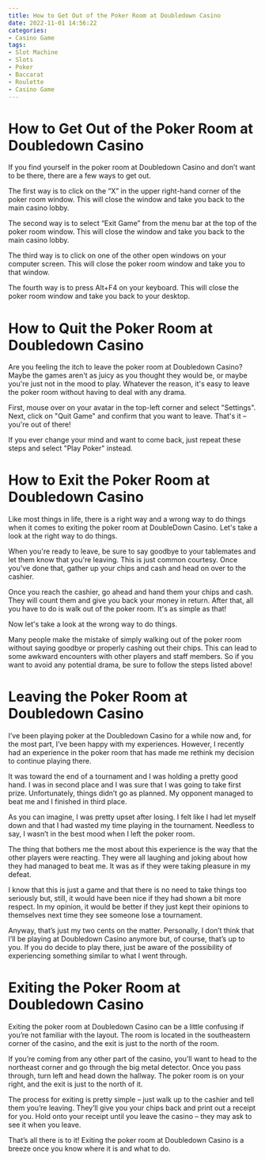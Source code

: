 ```yaml
---
title: How to Get Out of the Poker Room at Doubledown Casino 
date: 2022-11-01 14:56:22
categories:
- Casino Game
tags:
- Slot Machine
- Slots
- Poker
- Baccarat
- Roulette
- Casino Game
---
```



#  How to Get Out of the Poker Room at Doubledown Casino 

If you find yourself in the poker room at Doubledown Casino and don’t want to be there, there are a few ways to get out. 

The first way is to click on the “X” in the upper right-hand corner of the poker room window. This will close the window and take you back to the main casino lobby. 

The second way is to select “Exit Game” from the menu bar at the top of the poker room window. This will close the window and take you back to the main casino lobby. 

The third way is to click on one of the other open windows on your computer screen. This will close the poker room window and take you to that window. 

The fourth way is to press Alt+F4 on your keyboard. This will close the poker room window and take you back to your desktop.

#  How to Quit the Poker Room at Doubledown Casino 

Are you feeling the itch to leave the poker room at Doubledown Casino? Maybe the games aren't as juicy as you thought they would be, or maybe you're just not in the mood to play. Whatever the reason, it's easy to leave the poker room without having to deal with any drama.

First, mouse over on your avatar in the top-left corner and select "Settings". Next, click on "Quit Game" and confirm that you want to leave. That's it – you're out of there!

If you ever change your mind and want to come back, just repeat these steps and select "Play Poker" instead.

#  How to Exit the Poker Room at Doubledown Casino 

Like most things in life, there is a right way and a wrong way to do things when it comes to exiting the poker room at DoubleDown Casino. Let's take a look at the right way to do things.

When you're ready to leave, be sure to say goodbye to your tablemates and let them know that you're leaving. This is just common courtesy. Once you've done that, gather up your chips and cash and head on over to the cashier. 

Once you reach the cashier, go ahead and hand them your chips and cash. They will count them and give you back your money in return. After that, all you have to do is walk out of the poker room. It's as simple as that!

Now let's take a look at the wrong way to do things.

Many people make the mistake of simply walking out of the poker room without saying goodbye or properly cashing out their chips. This can lead to some awkward encounters with other players and staff members. So if you want to avoid any potential drama, be sure to follow the steps listed above!

#  Leaving the Poker Room at Doubledown Casino 

I’ve been playing poker at the Doubledown Casino for a while now and, for the most part, I’ve been happy with my experiences. However, I recently had an experience in the poker room that has made me rethink my decision to continue playing there. 

It was toward the end of a tournament and I was holding a pretty good hand. I was in second place and I was sure that I was going to take first prize. Unfortunately, things didn’t go as planned. My opponent managed to beat me and I finished in third place. 

As you can imagine, I was pretty upset after losing. I felt like I had let myself down and that I had wasted my time playing in the tournament. Needless to say, I wasn’t in the best mood when I left the poker room. 

The thing that bothers me the most about this experience is the way that the other players were reacting. They were all laughing and joking about how they had managed to beat me. It was as if they were taking pleasure in my defeat. 

I know that this is just a game and that there is no need to take things too seriously but, still, it would have been nice if they had shown a bit more respect. In my opinion, it would be better if they just kept their opinions to themselves next time they see someone lose a tournament. 

Anyway, that’s just my two cents on the matter. Personally, I don’t think that I’ll be playing at Doubledown Casino anymore but, of course, that’s up to you. If you do decide to play there, just be aware of the possibility of experiencing something similar to what I went through.

#  Exiting the Poker Room at Doubledown Casino

Exiting the poker room at Doubledown Casino can be a little confusing if you’re not familiar with the layout. The room is located in the southeastern corner of the casino, and the exit is just to the north of the room.

If you’re coming from any other part of the casino, you’ll want to head to the northeast corner and go through the big metal detector. Once you pass through, turn left and head down the hallway. The poker room is on your right, and the exit is just to the north of it.

The process for exiting is pretty simple – just walk up to the cashier and tell them you’re leaving. They’ll give you your chips back and print out a receipt for you. Hold onto your receipt until you leave the casino – they may ask to see it when you leave.

That’s all there is to it! Exiting the poker room at Doubledown Casino is a breeze once you know where it is and what to do.
